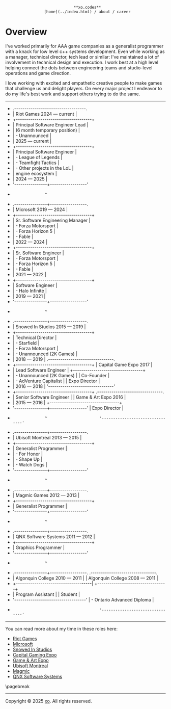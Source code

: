                                   **xo.codes**
                     [home](../index.html) / about / career

Overview
================================================================================

I've worked primarily for AAA game companies as a generalist programmer with a
knack for low level c++ systems development. Even while working as a manager,
technical director, tech lead or similar: I've maintained a lot of involvement
in technical design and execution. I work best at a high level helping connect
the dots between engineering teams and studio-level operations and game
direction.

I love working with excited and empathetic creative people to make games that
challenge us and delight players. On every major project I endeavor to do my
life's best work and support others trying to do the same.

********************************************************************************
*  .-----------------------------------.
* | Riot Games           2024 — current |
* +-------------------------------------+
* | Principal Software Engineer Lead    |
* | (6 month temporary position)        |
* | - Unannounced                       |
* | 2025 — current                      |
* +-------------------------------------+
* | Principal Software Engineer         |
* | - League of Legends                 |
* | - Teamfight Tactics                 |
* | - Other projects in the LoL         |
* |   engine ecosystem                  |
* | 2024 — 2025                         |
*  '----------------+------------------'
*                   ^
*  .----------------+------------------.
* | Microsoft               2019 — 2024 |
* +-------------------------------------+
* | Sr. Software Engineering Manager    |
* | - Forza Motorsport                  |
* | - Forza Horizon 5                   |
* | - Fable                             |
* | 2022 — 2024                         |
* +-------------------------------------+
* | Sr. Software Engineer               |
* | - Forza Motorsport                  |
* | - Forza Horizon 5                   |
* | - Fable                             |
* | 2021 — 2022                         |
* +-------------------------------------+
* | Software Engineer                   |  
* | - Halo Infinite                     |
* | 2019 — 2021                         |
*  '----------------+------------------'
*                   ^
*  .----------------+------------------.
* | Snowed In Studios       2015 — 2019 |
* +-------------------------------------+
* | Technical Director                  |
* | - Starfield                         |
* | - Forza Motorsport                  |
* | - Unannounced (2K Games)            |
* | 2018 — 2019                         |   .--------------------------------.
* +-------------------------------------+  | Capital Game Expo           2017 |
* | Lead Software Engineer              |  +----------------------------------+
* | - Unannounced (2K Games)            |  | Co-Founder                       |
* | - AdVenture Capitalist              |  | Expo Director                    |
* | 2016 — 2018                         |   '--------------------------------'
* +-------------------------------------+   .--------------------------------.
* | Senior Software Engineer            |  | Game & Art Expo             2016 |
* | 2015 — 2016                         |  +----------------------------------+
*  '----------------+------------------'   | Expo Director                    |
*                   ^                       '--------------------------------'
*  .----------------+------------------. 
* | Ubisoft Montreal        2013 — 2015 |
* +-------------------------------------+
* | Generalist Programmer               |
* | - For Honor                         |
* | - Shape Up                          |
* | - Watch Dogs                        |
*  '----------------+------------------' 
*                   ^
*  .----------------+------------------.
* | Magmic Games            2012 — 2013 |
* +-------------------------------------+
* | Generalist Programmer               |
*  '----------------+------------------'
*                   ^
*  .----------------+------------------.
* | QNX Software Systems    2011 — 2012 |
* +-------------------------------------+
* | Graphics Programmer                 |
*  '----------------+------------------'
*                   ^
*  .----------------+------------------.    .--------------------------------.  
* | Algonquin College       2010 — 2011 |  | Algonquin College    2008 — 2011 |
* +-------------------------------------|  +----------------------------------+
* | Program Assistant                   |  | Student                          |
*  '-----------------------------------'   | - Ontario Advanced Diploma       |
*                                           '--------------------------------'
********************************************************************************

You can read more about my time in these roles here:

- [Riot Games](#)
- [Microsoft](./career/microsoft.html)
- [Snowed In Studios](#)
- [Capital Gaming Expo](#)
- [Game & Art Expo](#)
- [Ubisoft Montreal](#)
- [Magmic](#)
- [QNX Software Systems](#)

\pagebreak

--------------------------------------------------------------------------------

Copyright © 2025 [xo](https://xo.codes). All rights reserved.